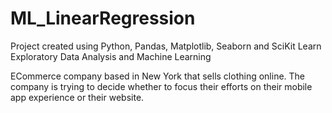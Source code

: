# ML_LinearRegression
Project created using Python, Pandas, Matplotlib, Seaborn and SciKit Learn
Exploratory Data Analysis and Machine Learning 

ECommerce company based in New York that sells clothing online. The company is trying to decide whether to focus their efforts on their mobile app experience or their website.

